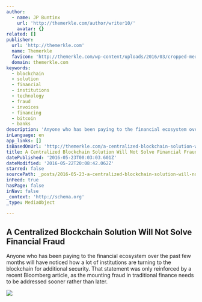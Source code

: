```yaml
---
author:
  - name: JP Buntinx
    url: 'http://themerkle.com/author/writer10/'
    avatar: {}
related: []
publisher:
  url: 'http://themerkle.com'
  name: Themerkle
  favicon: 'http://themerkle.com/wp-content/uploads/2016/03/cropped-merkle-white-1-192x192.png'
  domain: themerkle.com
keywords:
  - blockchain
  - solution
  - financial
  - institutions
  - technology
  - fraud
  - invoices
  - financing
  - bitcoin
  - banks
description: 'Anyone who has been paying to the financial ecosystem over the past few months will have noticed how a lot of institutions are turning to the blockchain for additional security. That statement was only reinforced by a recent Bloomberg article, as the mounting fraud in traditional finance needs to be addressed sooner rather than later.'
inLanguage: en
app_links: []
isBasedOnUrl: 'http://themerkle.com/a-centralized-blockchain-solution-will-not-solve-financial-fraud/'
title: A Centralized Blockchain Solution Will Not Solve Financial Fraud
datePublished: '2016-05-23T00:03:03.601Z'
dateModified: '2016-05-22T20:08:42.062Z'
starred: false
sourcePath: _posts/2016-05-23-a-centralized-blockchain-solution-will-not-solve-financial-f.md
inFeed: true
hasPage: false
inNav: false
_context: 'http://schema.org'
_type: MediaObject

---
```

<article style=""><h1>A Centralized Blockchain Solution Will Not Solve Financial Fraud</h1><p>Anyone who has been paying to the financial ecosystem over the past few months will have noticed how a lot of institutions are turning to the blockchain for additional security. That statement was only reinforced by a recent Bloomberg article, as the mounting fraud in traditional finance needs to be addressed sooner rather than later.</p><img src="http://themerkle.com/wp-content/uploads/2016/05/shutterstock_327359792.jpg" /></article>